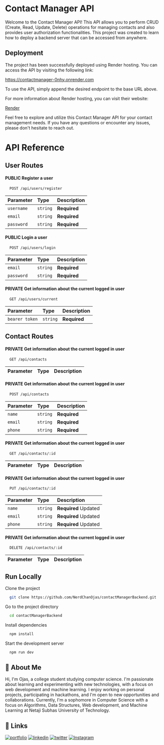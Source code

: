 
# Contact Manager API
Welcome to the Contact Manager API! This API allows you to perform CRUD (Create, Read, Update, Delete) operations for managing contacts and also provides user authorization functionalities. This project was created to learn how to deploy a backend server that can be accessed from anywhere.


## Deployment

The project has been successfully deployed using Render hosting. You can access the API by visiting the following link:

https://contactmanager-0nhy.onrender.com

To use the API, simply append the desired endpoint to the base URL above.

For more information about Render hosting, you can visit their website:

[Render](https://render.com/)

Feel free to explore and utilize this Contact Manager API for your contact management needs. If you have any questions or encounter any issues, please don't hesitate to reach out.



# API Reference

## User Routes

#### **PUBLIC** Register a user

```http
  POST /api/users/register
```

| Parameter | Type     | Description                |
| :-------- | :------- | :------------------------- |
| `username` | `string` | **Required** |
| `email` | `string` | **Required** |
| `password` | `string` | **Required** |

#### **PUBLIC** Login a user

```http
  POST /api/users/login
```

| Parameter | Type     | Description                       |
| :-------- | :------- | :-------------------------------- |
| `email` | `string` | **Required** |
| `password` | `string` | **Required** |


#### **PRIVATE** Get information about the current logged in user

```http
  GET /api/users/current
```

| Parameter | Type     | Description                |
| :-------- | :------- | :------------------------- |
| `bearer token` | `string` | **Required** |

## Contact Routes

#### **PRIVATE** Get information about the current logged in user

```http
  GET /api/contacts
```

| Parameter | Type     | Description                |
| :-------- | :------- | :------------------------- |


#### **PRIVATE** Get information about the current logged in user

```http
  POST /api/contacts
```

| Parameter | Type     | Description                |
| :-------- | :------- | :------------------------- |
| `name` | `string` | **Required** |
| `email` | `string` | **Required** |
| `phone` | `string` | **Required** |

#### **PRIVATE** Get information about the current logged in user

```http
  GET /api/contacts/:id
```

| Parameter | Type     | Description                |
| :-------- | :------- | :------------------------- |


#### **PRIVATE** Get information about the current logged in user

```http
  PUT /api/contacts/:id
```

| Parameter | Type     | Description                |
| :-------- | :------- | :------------------------- |
| `name` | `string` | **Required** Updated|
| `email` | `string` | **Required** Updated|
| `phone` | `string` | **Required** Updated|


#### **PRIVATE** Get information about the current logged in user

```http
  DELETE /api/contacts/:id
```

| Parameter | Type     | Description                |
| :-------- | :------- | :------------------------- |




## Run Locally

Clone the project

```bash
  git clone https://github.com/NerdChanOjas/contactManagerBackend.git
```

Go to the project directory

```bash
  cd contactManagerBackend
```

Install dependencies

```bash
  npm install
```

Start the development server

```bash
  npm run dev
```


## 🚀 About Me


Hi, I'm Ojas, a college student studying computer science. I'm passionate about learning and experimenting with new technologies, with a focus on web development and machine learning. I enjoy working on personal projects, participating in hackathons, and I'm open to new opportunities and collaborations. Currently, I'm a sophomore in Computer Science with a focus on Algorithms, Data Structures, Web development, and Machine Learning at Netaji Subhas University of Technology.

## 🔗 Links
[![portfolio](https://img.shields.io/badge/my_portfolio-000?style=for-the-badge&logo=ko-fi&logoColor=white)](https://nerdchanojas.in/)
[![linkedin](https://img.shields.io/badge/linkedin-0A66C2?style=for-the-badge&logo=linkedin&logoColor=white)](https://www.linkedin.com/in/ojas0710/)
[![twitter](https://img.shields.io/badge/twitter-1DA1F2?style=for-the-badge&logo=twitter&logoColor=white)](https://twitter.com/fallen_fist)
[![Instagram](https://img.shields.io/badge/Instagram-%23E4405F.svg?style=for-the-badge&logo=Instagram&logoColor=white)](https://www.instagram.com/nerdchanojas)

